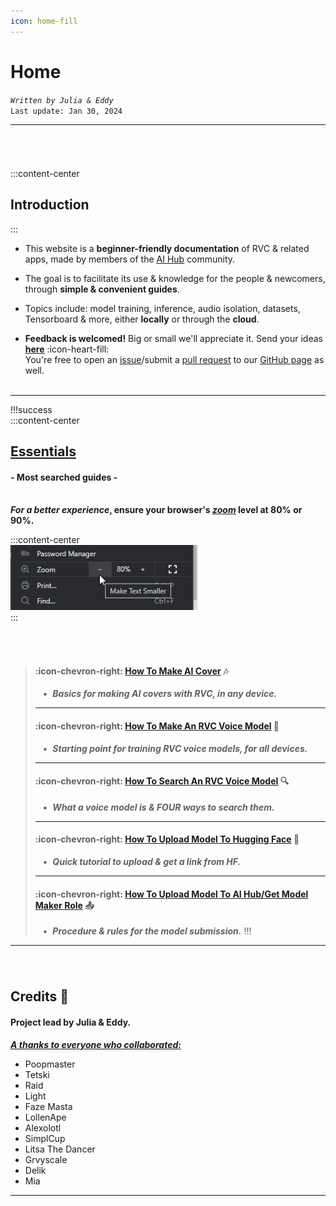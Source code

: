 ```yaml
---
icon: home-fill
---
```

# Home
*`Written by Julia & Eddy`*        
``Last update: Jan 30, 2024``         
***
###### ‎     
:::content-center
## Introduction
:::
- This website is a **beginner-friendly documentation** of RVC & related apps, made by members of the [<u>AI Hub</u>](https://discord.com/invite/aihub) community.

- The goal is to facilitate its use & knowledge for the people & newcomers, through **simple & convenient guides**.

- Topics include: model training, inference, audio isolation, datasets, Tensorboard & more, either **locally** or through the **cloud**.

- **Feedback is welcomed!** Big or small we'll appreciate it. Send your ideas <u>[**here**](https://forms.gle/5i6hTJRVkXRohvVF9)</u> :icon-heart-fill:     
You're free to open an [<u>issue</u>](https://github.com/AIHubDocs/en/issues)/submit a [<u>pull request</u>](https://github.com/AIHubDocs/en/pulls) to our <u>[GitHub page](https://github.com/AIHubDocs/en)</u> as well.    
‎   
***
!!!success ‎  
:::content-center
## <u>Essentials</u>
#### - Most searched guides -      
‎   
***For a better experience*</u>, ensure your browser's [*zoom*](https://www.groovypost.com/howto/zoom-in-and-out-in-google-chrome/) level at 80% or 90%.**   
       
:::content-center   
<img src="img/zoom.png" alt="" width="300" height="">‎          
:::
###### ‎
>#### :icon-chevron-right: [<u>How To Make AI Cover</u>](https://aihubdocs.github.io/en/essentials/how-to-make-ai-cover/) 🎶
>‎ ‎ ‎ • ‎ ***Basics for making AI covers with RVC, in any device.***
>***
>#### :icon-chevron-right: [<u>How To Make An RVC Voice Model</u>](https://aihubdocs.github.io/en/essentials/how-to-make-an-rvc-voice-model/) 💾
>‎ ‎ ‎ • ‎  ***Starting point for training RVC voice models, for all devices.***
>***
>#### :icon-chevron-right: [<u>How To Search An RVC Voice Model</u>](https://aihubdocs.github.io/en/essentials/voice-models--how-to-search-them/) 🔍
>‎ ‎ ‎ • ‎  ***What a voice model is & FOUR ways to search them.***
>***
>#### :icon-chevron-right: [<u>How To Upload Model To Hugging Face</u>](https://aihubdocs.github.io/en/essentials/how-to-upload-models-to-hugging-face/) 🤗
>‎ ‎ ‎ • ‎ ***Quick tutorial to upload & get a link from HF.***
>***
>#### :icon-chevron-right: [<u>How To Upload Model To AI Hub/Get Model Maker Role</u>](https://aihubdocs.github.io/en/essentials/how-to-get-model-maker-role-in-ai-hub/) 📤
>‎ ‎ ‎ • ‎ ***Procedure & rules for the model submission.***
!!!
***
###### ‎      
## Credits 🤝
#### Project lead by Julia & Eddy.      
<u>***A thanks to everyone who collaborated:***</u>
- Poopmaster
- Tetski
- Raid
- Light
- Faze Masta
- LollenApe
- Alexolotl
- SimplCup
- Litsa The Dancer
- Grvyscale
- Delik
- Mia
***